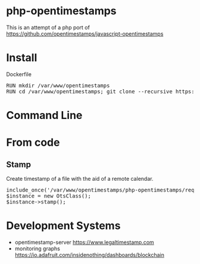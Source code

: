 # php-opentimestamps
This is an attempt of a php port of https://github.com/opentimestamps/javascript-opentimestamps

# Install
Dockerfile
<pre>
RUN mkdir /var/www/opentimestamps
RUN cd /var/www/opentimestamps; git clone --recursive https://github.com/insidenothing/php-opentimestamps.git
</pre>

# Command Line

# From code

## Stamp
Create timestamp of a file with the aid of a remote calendar.

<pre>
include_once('/var/www/opentimestamps/php-opentimestamps/required.php');
$instance = new OtsClass();
$instance->stamp();
</pre>



# Development Systems
* opentimestamp-server https://www.legaltimestamp.com
* monitoring graphs https://io.adafruit.com/insidenothing/dashboards/blockchain
